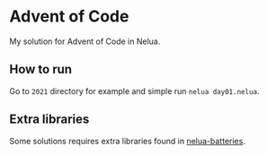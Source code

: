 # Advent of Code

My solution for Advent of Code in Nelua.

## How to run

Go to `2021` directory for example and simple run `nelua day01.nelua`.

## Extra libraries

Some solutions requires extra libraries found in
[nelua-batteries](https://github.com/edubart/nelua-batteries).
